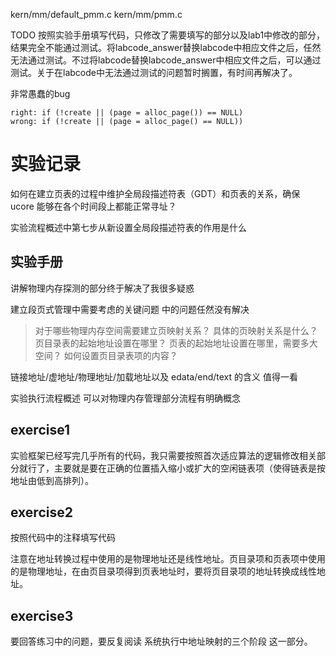 kern/mm/default_pmm.c
kern/mm/pmm.c

TODO 按照实验手册填写代码，只修改了需要填写的部分以及lab1中修改的部分，结果完全不能通过测试。将labcode_answer替换labcode中相应文件之后，任然无法通过测试。不过将labcode替换labcode_answer中相应文件之后，可以通过测试。关于在labcode中无法通过测试的问题暂时搁置，有时间再解决了。

非常愚蠢的bug
```
right: if (!create || (page = alloc_page()) == NULL)
wrong: if (!create || (page = alloc_page() == NULL))
```

# 实验记录

如何在建立页表的过程中维护全局段描述符表（GDT）和页表的关系，确保 ucore 能够在各个时间段上都能正常寻址？

实验流程概述中第七步从新设置全局段描述符表的作用是什么

## 实验手册

讲解物理内存探测的部分终于解决了我很多疑惑

建立段页式管理中需要考虑的关键问题 中的问题任然没有解决
> 对于哪些物理内存空间需要建立页映射关系？
> 具体的页映射关系是什么？
> 页目录表的起始地址设置在哪里？
> 页表的起始地址设置在哪里，需要多大空间？
> 如何设置页目录表项的内容？

链接地址/虚地址/物理地址/加载地址以及 edata/end/text 的含义 值得一看

实验执行流程概述 可以对物理内存管理部分流程有明确概念

## exercise1

实验框架已经写完几乎所有的代码，我只需要按照首次适应算法的逻辑修改相关部分就行了，主要就是要在正确的位置插入缩小或扩大的空闲链表项（使得链表是按地址由低到高排列）。

## exercise2

按照代码中的注释填写代码

注意在地址转换过程中使用的是物理地址还是线性地址。页目录项和页表项中使用的是物理地址，在由页目录项得到页表地址时，要将页目录项的地址转换成线性地址。

## exercise3

要回答练习中的问题，要反复阅读 系统执行中地址映射的三个阶段 这一部分。